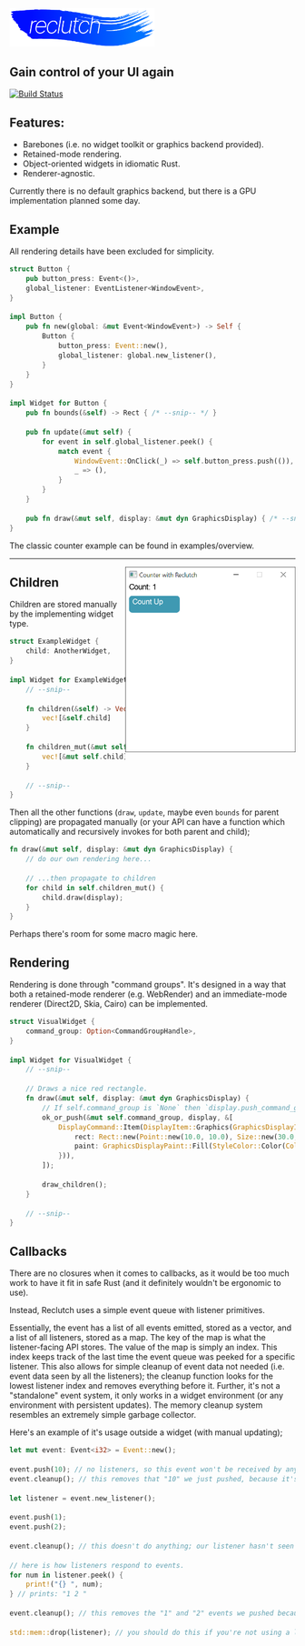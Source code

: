 <p align="left">
    <img src=".media/reclutch.png" width="256px"/>
</p>

## Gain control of your UI again

[![Build Status](https://travis-ci.com/jazzfool/reclutch.svg?branch=master)](https://travis-ci.com/jazzfool/reclutch)

## Features:

- Barebones (i.e. no widget toolkit or graphics backend provided).
- Retained-mode rendering.
- Object-oriented widgets in idiomatic Rust.
- Renderer-agnostic.

Currently there is no default graphics backend, but there is a GPU implementation planned some day.

## Example

All rendering details have been excluded for simplicity.

```rust
struct Button {
    pub button_press: Event<()>,
    global_listener: EventListener<WindowEvent>,
}

impl Button {
    pub fn new(global: &mut Event<WindowEvent>) -> Self {
        Button {
            button_press: Event::new(),
            global_listener: global.new_listener(),
        }
    }
}

impl Widget for Button {
    pub fn bounds(&self) -> Rect { /* --snip-- */ }

    pub fn update(&mut self) {
        for event in self.global_listener.peek() {
            match event {
                WindowEvent::OnClick(_) => self.button_press.push(()),
                _ => (),
            }
        }
    }

    pub fn draw(&mut self, display: &mut dyn GraphicsDisplay) { /* --snip-- */ }
}
```

The classic counter example can be found in examples/overview.

---

<img align="right" src=".media/screen.png" width="300px"/>

## Children

Children are stored manually by the implementing widget type.

```rust
struct ExampleWidget {
    child: AnotherWidget,
}

impl Widget for ExampleWidget {
    // --snip--

    fn children(&self) -> Vec<&dyn Widget<()>> {
        vec![&self.child]
    }

    fn children_mut(&mut self) -> Vec<&mut dyn Widget<()>> {
        vec![&mut self.child]
    }

    // --snip--
}
```

Then all the other functions (`draw`, `update`, maybe even `bounds` for parent clipping) are propagated manually (or your API can have a function which automatically and recursively invokes for both parent and child);

```rust
fn draw(&mut self, display: &mut dyn GraphicsDisplay) {
    // do our own rendering here...

    // ...then propagate to children
    for child in self.children_mut() {
        child.draw(display);
    }
}
```

Perhaps there's room for some macro magic here.

## Rendering

Rendering is done through "command groups". It's designed in a way that both a retained-mode renderer (e.g. WebRender) and an immediate-mode renderer (Direct2D, Skia, Cairo) can be implemented.

```rust
struct VisualWidget {
    command_group: Option<CommandGroupHandle>,
}

impl Widget for VisualWidget {
    // --snip--

    // Draws a nice red rectangle.
    fn draw(&mut self, display: &mut dyn GraphicsDisplay) {
        // If self.command_group is `None` then `display.push_command_group` otherwise `display.modify_command_group`.
        ok_or_push(&mut self.command_group, display, &[
            DisplayCommand::Item(DisplayItem::Graphics(GraphicsDisplayItem::Rectangle {
                rect: Rect::new(Point::new(10.0, 10.0), Size::new(30.0, 50.0)),
                paint: GraphicsDisplayPaint::Fill(StyleColor::Color(Color::new(1.0, 0.0, 0.0, 1.0))),
            })),
        ]);

        draw_children();
    }

    // --snip--
}
```

## Callbacks

There are no closures when it comes to callbacks, as it would be too much work to have it fit in safe Rust (and it definitely wouldn't be ergonomic to use).

Instead, Reclutch uses a simple event queue with listener primitives.

Essentially, the event has a list of all events emitted, stored as a vector, and a list of all listeners, stored as a map. The key of the map is what the listener-facing API stores.
The value of the map is simply an index. This index keeps track of the last time the event queue was peeked for a specific listener.
This also allows for simple cleanup of event data not needed (i.e. event data seen by all the listeners); the cleanup function looks for the lowest listener index and removes everything before it.
Further, it's not a "standalone" event system, it only works in a widget environment (or any environment with persistent updates).
The memory cleanup system resembles an extremely simple garbage collector.

Here's an example of it's usage outside a widget (with manual updating);

```rust
let mut event: Event<i32> = Event::new();

event.push(10); // no listeners, so this event won't be received by anyone.
event.cleanup(); // this removes that "10" we just pushed, because it's not needed by any listeners (because there are no listeners).

let listener = event.new_listener();

event.push(1);
event.push(2);

event.cleanup(); // this doesn't do anything; our listener hasn't seen these events so they aren't cleaned up.

// here is how listeners respond to events.
for num in listener.peek() {
    print!("{} ", num);
} // prints: "1 2 "

event.cleanup(); // this removes the "1" and "2" events we pushed because all the listeners have seen them.

std::mem::drop(listener); // you should do this if you're not using a listener so it doesn't hold back cleanup.
```
